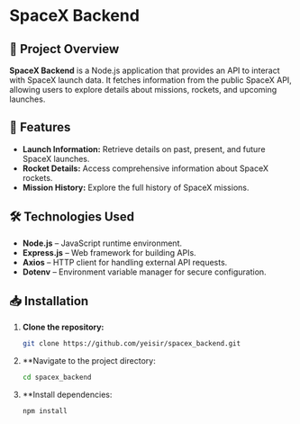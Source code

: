 # SpaceX Backend

## 🚀 Project Overview

**SpaceX Backend** is a Node.js application that provides an API to interact with SpaceX launch data. It fetches information from the public SpaceX API, allowing users to explore details about missions, rockets, and upcoming launches.

## 📌 Features

- **Launch Information:** Retrieve details on past, present, and future SpaceX launches.
- **Rocket Details:** Access comprehensive information about SpaceX rockets.
- **Mission History:** Explore the full history of SpaceX missions.

## 🛠️ Technologies Used

- **Node.js** – JavaScript runtime environment.
- **Express.js** – Web framework for building APIs.
- **Axios** – HTTP client for handling external API requests.
- **Dotenv** – Environment variable manager for secure configuration.

## 📥 Installation

1. **Clone the repository:**

   ```bash
   git clone https://github.com/yeisir/spacex_backend.git

2. **Navigate to the project directory:

   ```bash
   cd spacex_backend

3. **Install dependencies:

    ```bash
    npm install

   





